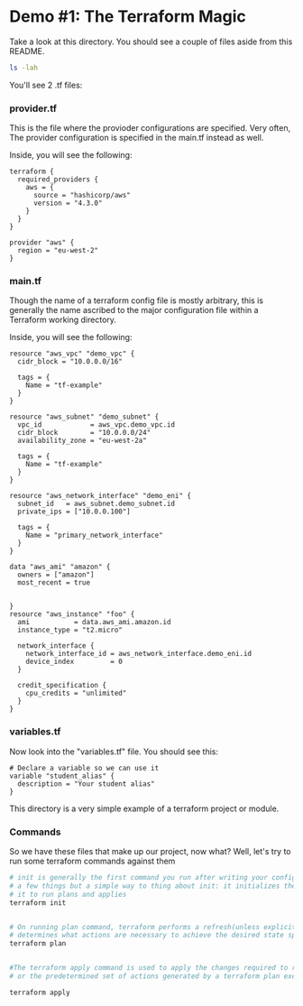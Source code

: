 # Demo #1: The Terraform Magic

Take a look at this directory.  You should see a couple of files aside from this README.

```bash
ls -lah
```

You'll see 2 .tf files:

### provider.tf

This is the file where the provioder configurations are specified. Very often, The provider configuration is specified in the main.tf instead as well.

Inside, you will see the following:

```HCL
terraform {
  required_providers {
    aws = {
      source = "hashicorp/aws"
      version = "4.3.0"
    }
  }
}

provider "aws" {
  region = "eu-west-2"
}
```

### main.tf

Though the name of a terraform config file is mostly arbitrary, this is generally the name ascribed 
to the major configuration file within a Terraform working directory.

Inside, you will see the following:

```HCL
resource "aws_vpc" "demo_vpc" {
  cidr_block = "10.0.0.0/16"

  tags = {
    Name = "tf-example"
  }
}

resource "aws_subnet" "demo_subnet" {
  vpc_id            = aws_vpc.demo_vpc.id
  cidr_block        = "10.0.0.0/24"
  availability_zone = "eu-west-2a"

  tags = {
    Name = "tf-example"
  }
}

resource "aws_network_interface" "demo_eni" {
  subnet_id   = aws_subnet.demo_subnet.id
  private_ips = ["10.0.0.100"]

  tags = {
    Name = "primary_network_interface"
  }
}

data "aws_ami" "amazon" {
  owners = ["amazon"]
  most_recent = true


}
resource "aws_instance" "foo" {
  ami           = data.aws_ami.amazon.id
  instance_type = "t2.micro"

  network_interface {
    network_interface_id = aws_network_interface.demo_eni.id
    device_index         = 0
  }

  credit_specification {
    cpu_credits = "unlimited"
  }
}
```

### variables.tf

Now look into the "variables.tf" file.  You should see this:

```hcl
# Declare a variable so we can use it
variable "student_alias" {
  description = "Your student alias"
}
```

This directory is a very simple example of a terraform project or module.

### Commands

So we have these files that make up our project, now what?  Well, let's try to run some terraform commands against them

```bash
# init is generally the first command you run after writing your config files.  It does 
# a few things but a simple way to thing about init: it initializes the working directory to prepare 
# it to run plans and applies
terraform init


# On running plan command, terraform performs a refresh(unless explicitly disabled) and then 
# determines what actions are necessary to achieve the desired state specified in the configuration files
terraform plan


#The terraform apply command is used to apply the changes required to reach the desired state of the configuration,
# or the predetermined set of actions generated by a terraform plan execution plan

terraform apply
```
